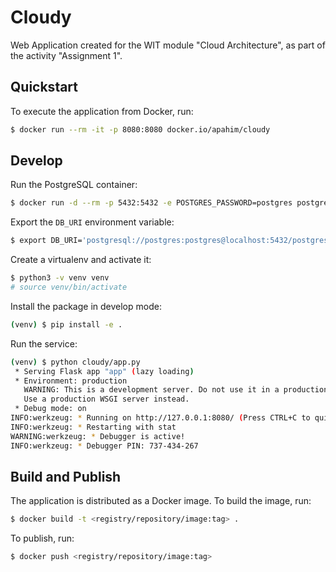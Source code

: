 # Cloudy

Web Application created for the WIT module "Cloud Architecture", as part of the
activity "Assignment 1".

## Quickstart

To execute the application from Docker, run:

```bash
$ docker run --rm -it -p 8080:8080 docker.io/apahim/cloudy
```

## Develop

Run the PostgreSQL container:

```bash
$ docker run -d --rm -p 5432:5432 -e POSTGRES_PASSWORD=postgres postgres
```

Export the `DB_URI` environment variable:

```bash
$ export DB_URI='postgresql://postgres:postgres@localhost:5432/postgres'
```

Create a virtualenv and activate it:

```bash
$ python3 -v venv venv
# source venv/bin/activate
```

Install the package in develop mode:

```bash
(venv) $ pip install -e .
```

Run the service:

```bash
(venv) $ python cloudy/app.py 
 * Serving Flask app "app" (lazy loading)
 * Environment: production
   WARNING: This is a development server. Do not use it in a production deployment.
   Use a production WSGI server instead.
 * Debug mode: on
INFO:werkzeug: * Running on http://127.0.0.1:8080/ (Press CTRL+C to quit)
INFO:werkzeug: * Restarting with stat
WARNING:werkzeug: * Debugger is active!
INFO:werkzeug: * Debugger PIN: 737-434-267
```

## Build and Publish

The application is distributed as a Docker image. To build the image, run:

```bash
$ docker build -t <registry/repository/image:tag> .
``` 

To publish, run:

```bash
$ docker push <registry/repository/image:tag>
``` 